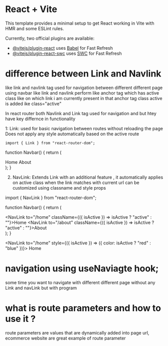 # React + Vite

This template provides a minimal setup to get React working in Vite with HMR and some ESLint rules.

Currently, two official plugins are available:

- [@vitejs/plugin-react](https://github.com/vitejs/vite-plugin-react/blob/main/packages/plugin-react/README.md) uses [Babel](https://babeljs.io/) for Fast Refresh
- [@vitejs/plugin-react-swc](https://github.com/vitejs/vite-plugin-react-swc) uses [SWC](https://swc.rs/) for Fast Refresh


#  difference between Link and Navlink

like link and navlink tag used for navigation between different different page using navbar like link and navlink perform like anchor tag which has active class like on which link i am currently present in that anchor tag class active is added ike class="active"

In react router both Navlink and Link tag used for navigation and but htey have key differnce in functionality

1: Link:
    used for basic navigation between routes without reloading the page 
    Does not apply any style automatically based on the active route 

    import { Link } from "react-router-dom";

function Navbar() {
  return (
    <nav>
      <Link to="/home">Home</Link>
      <Link to="/about">About</Link>
    </nav>
  );
}

2. NavLink: 
Extends Link with an additional feature , it automatically applies on active class when the link matches with current url
can be customized using classname and style props 

import { NavLink } from "react-router-dom";

function Navbar() {
  return (
    <nav>
      <NavLink to="/home" className={({ isActive }) => isActive ? "active" : ""}>Home</NavLink>
      <NavLink to="/about" className={({ isActive }) => isActive ? "active" : ""}>About</NavLink>
    </nav>
  );
}

<NavLink to="/home" style={({ isActive }) => ({ color: isActive ? "red" : "blue" })}>
  Home
</NavLink>


# navigation using useNaviagte hook;
some time you want to navigate with different different page without any Link and navLink but with program 

# what is route parameters and how to use it ?
route parameters are values that are dynamically added into page url, ecommerce website are great example of route parameter